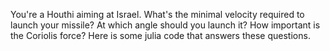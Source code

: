 You're a Houthi aiming at Israel. What's the minimal velocity required to launch your missile? 
At which angle should you launch it? How important is the Coriolis force? 
Here is some julia code that answers these questions.  
